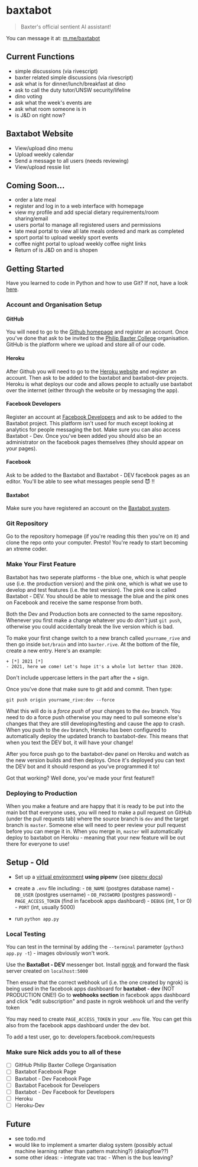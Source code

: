 # baxtabot

> Baxter's official sentient AI assistant!

You can message it at: [m.me/baxtabot](https://m.me/baxtabot)

## Current Functions

- simple discussions (via rivescript)
- baxter related simple discussions (via rivescript)
- ask what is for dinner/lunch/breakfast at dino
- ask to call the duty tutor/UNSW security/lifeline
- dino voting
- ask what the week's events are
- ask what room someone is in
- is J&D on right now?

## Baxtabot Website

- View/upload dino menu
- Upload weekly calendar
- Send a message to all users (needs reviewing)
- View/upload ressie list

## Coming Soon...

- order a late meal
- register and log in to a web interface with homepage
- view my profile and add special dietary requirements/room sharing/email
- users portal to manage all registered users and permissions
- late meal portal to view all late meals ordered and mark as completed
- sport portal to upload weekly sport events
- coffee night portal to upload weekly coffee night links
- Return of is J&D on and is shopen

## Getting Started

Have you learned to code in Python and how to use Git? If not, have a look [here](python_tutorial.md).

### Account and Organisation Setup

#### GitHub

You will need to go to the [Github homepage](https://github.com/) and register an account. Once you've done that ask to be invited to the [Philip  Baxter College](https://github.com/Baxter-College/) organisation. GitHub is the platform where we upload and store all of our code. 

#### Heroku

After Github you will need to go to the [Heroku website](https://id.heroku.com/login) and register an account. Then ask to be added to the baxtabot and baxtabot-dev projects. Heroku is what deploys our code and allows people to actually use baxtabot over the internet (either through the website or by messaging the app).

#### Facebook Developers

Register an account at [Facebook Developers](https://developers.facebook.com) and ask to be added to the Baxtabot project. This platform isn't used for much except looking at analytics for people messaging the bot. Make sure you can also access Baxtabot - Dev. Once you've been added you should also be an administrator on the facebook pages themselves (they should appear on your pages).

#### Facebook

Ask to be added to the Baxtabot and Baxtabot - DEV facebook pages as an editor. You'll be able to see what messages people send 😈 !!

#### Baxtabot

Make sure you have registered an account on the [Baxtabot system](http://baxtabot.herokuapp.com). 

### Git Repository

Go to the repository homepage (if you're reading this then you're on it) and clone the repo onto your computer. Presto! You're ready to start becoming an xtreme coder.

### Make Your First Feature

Baxtabot has two seperate platforms - the blue one, which is what people use (i.e. the production version) and the pink one, which is what we use to develop and test features (i.e. the test version). The pink one is called Baxtabot - DEV. You should be able to message the blue and the pink ones on Facebook and receive the same response from both. 

Both the Dev and Production bots are connected to the same repository. Whenever you first make a change whatever you do *don't* just `git push`, otherwise you could accidentally break the live version which is bad.

To make your first change switch to a new branch called `yourname_rive` and then go inside `bot/brain` and into `baxter.rive`. At the bottom of the file, create a new entry. Here's an example:

```
+ [*] 2021 [*]
- 2021, here we come! Let's hope it's a whole lot better than 2020.
```

Don't include uppercase letters in the part after the + sign.

Once you've done that make sure to git add and commit. Then type:

```
git push origin yourname_rive:dev --force
```

What this will do is a *force push* of your changes to the `dev` branch. You need to do a force push otherwise you may need to pull someone else's changes that they are still developing/testing and cause the app to crash. When you push to the `dev` branch, Heroku has been configured to automatically deploy the updated branch to baxtabot-dev. This means that when you text the DEV bot, it will have your change!

After you force push go to the baxtabot-dev panel on Heroku and watch as the new version builds and then deploys. Once it's deployed you can text the DEV bot and it should respond as you've programmed it to!

Got that working? Well done, you've made your first feature!!

### Deploying to Production

When you make a feature and are happy that it is ready to be put into the main bot that everyone uses, you will need to make a pull request on GitHub (under the pull requests tab) where the source branch is `dev` and the target branch is `master`. Someone else will need to peer review your pull request before you can merge it in. When you merge in, `master` will automatically deploy to baxtabot on Heroku - meaning that your new feature will be out there for everyone to use!

## Setup - Old

- Set up a [virtual environment](https://docs.python-guide.org/dev/virtualenvs/) **using pipenv** (see [pipenv docs](https://docs.pipenv.org/))

- create a `.env` file including: - `DB_NAME` (postgres database name) - `DB_USER` (postgres username) - `DB_PASSWORD` (postgres password) - `PAGE_ACCESS_TOKEN` (find in facebook apps dashboard) - `DEBUG` (int, 1 or 0) - `PORT` (int, usually 5000)

- run `python app.py`

### Local Testing

You can test in the terminal by adding the `--terminal` parameter (`python3 app.py -t`) - images obviously won't work.

Use the **BaxtaBot - DEV** messenger bot. Install [ngrok](https://ngrok.com/) and forward the flask server created on `localhost:5000`

Then ensure that the correct webhook url (i.e. the one created by ngrok) is being used in the facebook apps dashboard for **baxtabot - dev** (NOT PRODUCTION ONE!)
Go to **webhooks section** in facebook apps dashboard and click "edit subscription" and paste in ngrok webhook url and the verify token

You may need to create `PAGE_ACCESS_TOKEN` in your `.env` file. You can get this also from the facebook apps dashboard under the dev bot.

To add a test user, go to: developers.facebook.com/requests

### Make sure Nick adds you to all of these

* [ ] GitHub Philip Baxter College Organisation
* [ ] Baxtabot Facebook Page
* [ ] Baxtabot - Dev Facebook Page
* [ ] Baxtabot Facebook for Developers
* [ ] Baxtabot - Dev Facebook for Developers
* [ ] Heroku 
* [ ] Heroku-Dev 

## Future

- see todo.md
- would like to implement a smarter dialog system (possibly actual machine learning rather than pattern matching?) (dialogflow??)
- some other ideas: - integrate vac trac - When is the bus leaving?


